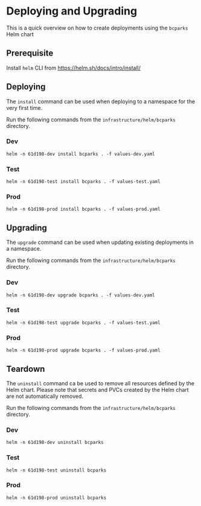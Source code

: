 # Deploying and Upgrading

This is a quick overview on how to create deployments using the `bcparks` Helm chart

## Prerequisite

Install `helm` CLI from https://helm.sh/docs/intro/install/

## Deploying

The `install` command can be used when deploying to a namespace for the very first time.

Run the following commands from the `infrastructure/helm/bcparks` directory.

### Dev

`helm -n 61d198-dev install bcparks . -f values-dev.yaml`

### Test

`helm -n 61d198-test install bcparks . -f values-test.yaml`

### Prod

`helm -n 61d198-prod install bcparks . -f values-prod.yaml`

## Upgrading

The `upgrade` command can be used when updating existing deployments in a namespace.

Run the following commands from the `infrastructure/helm/bcparks` directory.

### Dev

`helm -n 61d198-dev upgrade bcparks . -f values-dev.yaml`

### Test

`helm -n 61d198-test upgrade bcparks . -f values-test.yaml`

### Prod

`helm -n 61d198-prod upgrade bcparks . -f values-prod.yaml`

## Teardown

The `uninstall` command ca be used to remove all resources defined by the Helm chart. Please note that secrets and PVCs created by the Helm chart are not automatically removed.

Run the following commands from the `infrastructure/helm/bcparks` directory.

### Dev

`helm -n 61d198-dev uninstall bcparks`

### Test

`helm -n 61d198-test uninstall bcparks`

### Prod

`helm -n 61d198-prod uninstall bcparks`
